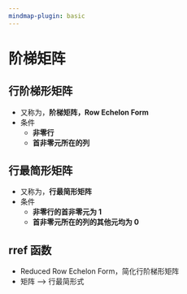```yaml
---
mindmap-plugin: basic
---
```


# 阶梯矩阵

## 行阶梯形矩阵
-  又称为，**阶梯矩阵，Row Echelon Form**
- 条件
	- **非零行**
	- **首非零元所在的列**

## **行最简形矩阵**
- 又称为，**行最简形矩阵**
- 条件
	- **非零行的首非零元为 1**
	- **首非零元所在的列的其他元均为 0**

## rref 函数
- Reduced Row Echelon Form，简化行阶梯形矩阵
- 矩阵 --> 行最简形式